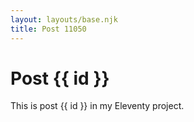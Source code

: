 ```yaml
---
layout: layouts/base.njk
title: Post 11050
---
```


# Post {{ id }}

This is post {{ id }} in my Eleventy project.
